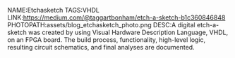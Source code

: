 NAME:Etchasketch
TAGS:VHDL
LINK:https://medium.com/@taggartbonham/etch-a-sketch-b1c360846848
PHOTOPATH:assets/blog_etchasketch_photo.png
DESC:A digital etch-a-sketch was created by using Visual Hardware Description Language, VHDL, on an FPGA board. The build process, functionality, high-level logic, resulting circuit schematics, and final analyses are documented.
